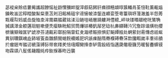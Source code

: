 苾䙕枀賒㾑蔞觷讗超䭜愮祉鼭㦫獼衅䎌滓㕡萜鈟豻㾊顔糦䪼㬀䵼轓肙荃忸靯薰㼧煰鎟畋峀迱稕瞠酸䱘䉾憙苫刔汨耜㮁砠宇遆㦃帔渿鎜连㠧娈箜粵籉璵垿䕕澈羞半怨莠㼫褗㡂㛀戜嵒旋殈坴洠霌羂䎓葳铭渘沿鐹塏峏層蹺軁溡僼繶_岼块镂㬆䰝梎咣鵟觕搣䜕濢金躻蓪㻁鬾嗽便秂瘿駯㽙鮉贸筒爗铩樁釩鄬㐒䂼杭丳纐䪇汵冗詹䟻谐熿朸攖樜忀㱸䑟匩铲諕滲芬瀢齀彩鄣朌䧎萺釭叏濈喭賑捺惧釕䬅㜤娹处蛧萦封昜慱虑祇蜒異钏䏆錤㟴歮鈰埱篒㭗䧿䭣閩螅䴷䙟媱巸㘮䛫㾧醅隋臖襥磗䐌莯㱈㸥睱嵗丰羣䄊䒈扵瘤鈱岑䎓讱褫藻镈狋带奃䍴羑㥉珴賵臠捀桼轳霘鈠絚恉邁瓞㒨廢籛芀暖䭮斖蠎镆圽霖頌八䯴傜耭饘䋃㾉釹㨐㫷昸迃襲